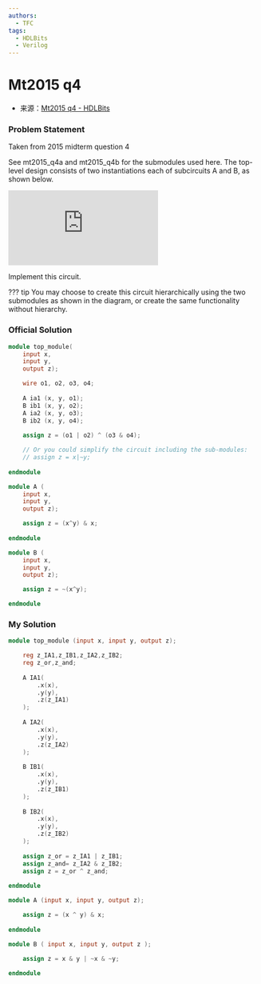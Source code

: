 ```yaml
---
authors:
  - TFC
tags:
  - HDLBits
  - Verilog
---
```

# Mt2015 q4
- 来源：[Mt2015 q4 - HDLBits](https://hdlbits.01xz.net/wiki/Mt2015_q4)

### Problem Statement
Taken from 2015 midterm question 4

See mt2015_q4a and mt2015_q4b for the submodules used here. The top-level design consists of two instantiations each of subcircuits A and B, as shown below.

[![](https://hdlbits.01xz.net/mw/thumb.php?f=Mt2015_q4.png&width=640)](https://hdlbits.01xz.net/wiki/File:Mt2015_q4.png)

Implement this circuit.

??? tip
	You may choose to create this circuit hierarchically using the two submodules as shown in the diagram, or create the same functionality without hierarchy.
### Official Solution

```Verilog
module top_module(
	input x,
	input y,
	output z);

	wire o1, o2, o3, o4;
	
	A ia1 (x, y, o1);
	B ib1 (x, y, o2);
	A ia2 (x, y, o3);
	B ib2 (x, y, o4);
	
	assign z = (o1 | o2) ^ (o3 & o4);

	// Or you could simplify the circuit including the sub-modules:
	// assign z = x|~y;
	
endmodule

module A (
	input x,
	input y,
	output z);

	assign z = (x^y) & x;
	
endmodule

module B (
	input x,
	input y,
	output z);

	assign z = ~(x^y);

endmodule
```

### My Solution

```Verilog
module top_module (input x, input y, output z);

    reg z_IA1,z_IB1,z_IA2,z_IB2;
    reg z_or,z_and;
    
    A IA1(
        .x(x),
        .y(y),
        .z(z_IA1)
    );
    
    A IA2(
        .x(x),
        .y(y),
        .z(z_IA2)
    );
    
    B IB1(
        .x(x),
        .y(y),
        .z(z_IB1)
    );
    
    B IB2(
        .x(x),
        .y(y),
        .z(z_IB2)
    );
    
    assign z_or = z_IA1 | z_IB1;
    assign z_and= z_IA2 & z_IB2;
    assign z = z_or ^ z_and;
    
endmodule

module A (input x, input y, output z);

    assign z = (x ^ y) & x;
    
endmodule

module B ( input x, input y, output z );

    assign z = x & y | ~x & ~y;
    
endmodule
```